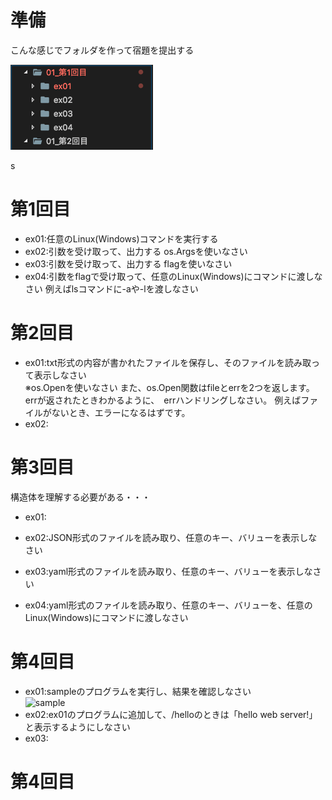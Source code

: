 # 準備
こんな感じでフォルダを作って宿題を提出する

![](/images/2018-11-19-20-29-53.png)

s
# 第1回目
- ex01:任意のLinux(Windows)コマンドを実行する
- ex02:引数を受け取って、出力する os.Argsを使いなさい
- ex03:引数を受け取って、出力する flagを使いなさい
- ex04:引数をflagで受け取って、任意のLinux(Windows)にコマンドに渡しなさい
例えばlsコマンドに-aや-lを渡しなさい

# 第2回目
- ex01:txt形式の内容が書かれたファイルを保存し、そのファイルを読み取って表示しなさい    
※os.Openを使いなさい
また、os.Open関数はfileとerrを2つを返します。
errが返されたときわかるように、　errハンドリングしなさい。
例えばファイルがないとき、エラーになるはずです。
- ex02:




# 第3回目
構造体を理解する必要がある・・・
- ex01:




- ex02:JSON形式のファイルを読み取り、任意のキー、バリューを表示しなさい
- ex03:yaml形式のファイルを読み取り、任意のキー、バリューを表示しなさい
- ex04:yaml形式のファイルを読み取り、任意のキー、バリューを、任意のLinux(Windows)にコマンドに渡しなさい


# 第4回目
- ex01:sampleのプログラムを実行し、結果を確認しなさい   
![sample](/sample/sample001)
- ex02:ex01のプログラムに追加して、/helloのときは「hello web server!」と表示するようにしなさい
- ex03:

# 第4回目
